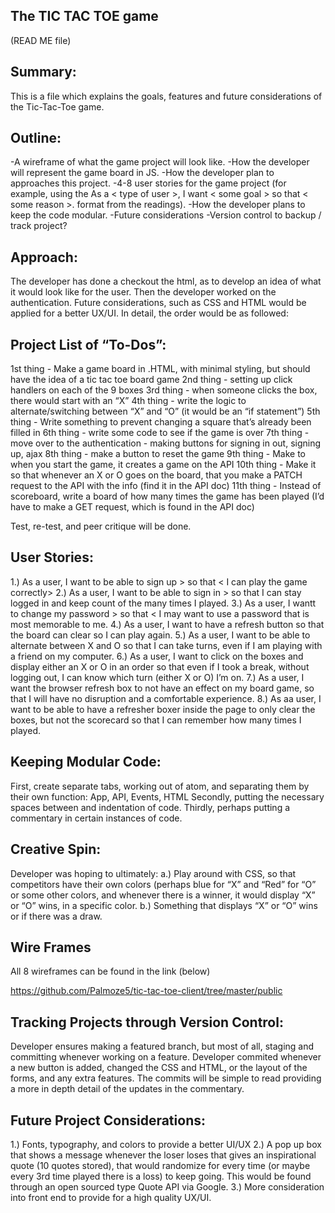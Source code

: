 ## The TIC TAC TOE game
(READ ME file)


## Summary:
This is a file which explains the goals, features and future
considerations of the Tic-Tac-Toe game.


## Outline:
-A wireframe of what the game project will look like.
-How the developer will represent the game board in JS.
-How the developer plan to approaches this project.
-4-8 user stories for the game project (for example, using the As a < type of user >, I want < some goal > so that < some reason >. format from the readings).
-How the developer plans to keep the code modular.
-Future considerations
-Version control to backup / track project?


## Approach:
The developer has done a checkout the html, as to develop an idea of what it would look like for the user. Then the developer worked on the authentication. Future considerations, such as CSS and HTML would be applied for a better UX/UI. In detail, the order would be as followed:


## Project List of “To-Dos”:
1st thing - Make a game board in .HTML, with minimal styling, but should have the idea of a tic tac toe board game
2nd thing - setting up click handlers on each of the 9 boxes
3rd thing - when someone clicks the box, there would start with an “X”
4th thing - write the logic to alternate/switching between “X” and “O” (it would be an “if statement”)
5th thing - Write something to prevent changing a square that’s already been filled in
6th thing - write some code to see if the game is over
7th thing - move over to the authentication - making buttons for signing in out, signing up, ajax
8th thing - make a button to reset the game
9th thing - Make to when you start the game, it creates a game on the API
10th thing - Make it so that whenever an X or O goes on the board, that you make a PATCH request to the API with the info (find it in the API doc)
11th thing - Instead of scoreboard, write a board of how many times the game has been played
(I’d have to make a GET request, which is found in the API doc)

Test, re-test, and peer critique will be done.


## User Stories:
1.) As a user, I want to be able to sign up > so that < I can play the game correctly>
2.) As a user, I want  to be able to sign in > so that I can stay logged in and keep count of the many times I played.
3.) As a user, I wantt to change my password > so that < I may want to use a password that is most memorable to me.
4.) As a user, I want to have a refresh button  so that the board can clear so I can play again.
5.) As a user, I want to be able to alternate between X and O so that I can take turns, even if I am playing with a friend on my computer.
6.) As a user, I want to click on the boxes and display either an X or O in an order so that even if I took a break, without logging out, I can know which turn (either X or O) I’m on.
7.) As a user, I want the browser refresh box to not have an effect on my board game, so that I will have no disruption and a comfortable experience.
8.) As aa user, I want to be able to have a refresher boxer inside the page to only clear the boxes, but not the scorecard so that I can remember how many times I played.


## Keeping Modular Code:
First, create separate tabs, working out of atom, and separating them by their own function: App, API, Events, HTML
Secondly, putting the necessary spaces between and indentation of code.
Thirdly, perhaps putting a commentary in certain instances of code.


## Creative Spin:
Developer was hoping to ultimately:
a.) Play around with CSS, so that competitors have their own colors (perhaps blue for “X” and “Red” for “O” or some other colors, and whenever there is a winner, it would display “X” or “O” wins, in a specific color.
b.) Something that displays “X” or “O” wins or if there was a draw.

## Wire Frames
All 8 wireframes can be found in the link (below)

https://github.com/Palmoze5/tic-tac-toe-client/tree/master/public

## Tracking Projects through Version Control:
Developer ensures making a featured branch, but most of all, staging and committing whenever working on a feature. Developer commited whenever a new button is added, changed the CSS and HTML, or the layout of the forms, and any extra features. The commits will be
simple to read providing a more in depth detail of the updates in the commentary.


## Future Project Considerations:
1.) Fonts, typography, and colors to provide a better UI/UX
2.) A pop up box that shows a message whenever the loser loses that gives an inspirational quote (10 quotes stored), that would randomize for every time (or maybe every 3rd time played there is a loss) to keep going. This would be found through an open sourced type Quote API via Google.
3.)  More consideration into front end to provide for a high quality
UX/UI.
